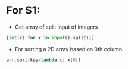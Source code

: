 # For S1:

- Get array of split input of integers

```python
[int(x) for x in input().split()]
```

- For sorting a 2D array based on 0th column

```py
arr.sort(key=lambda x: x[0])
```